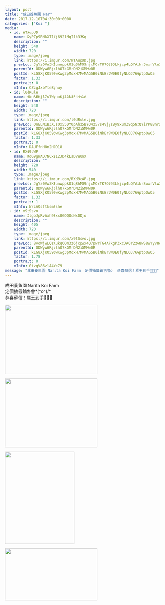```yaml
---
layout: post
title: "成田養魚園 Nar" 
date: 2017-12-10T04:30:00+0000 
categories: ["Koi "] 
media:
  - id: WTAupUD
    name: KyPZp9RNkXT1Xj692lMqI1k33Kq
    description: ""   
    height: 540
    width: 720
    type: image/jpeg
    link: https://i.imgur.com/WTAupUD.jpg
    prevLoc: JgYz0Vw3KEunwppkO1q8hMO9njxMOrTK7OL93Lkjcp4LQYAxkrSwxrVlw3wXIwy8qyE61GT1E9JvMolRCvr5q3VOLEtN0WjqgykzcrXMrXo9ZVCJxOXPGDZNTLqBVX1nzOfv6xAqPNE0UYDlG3loMBiJRxw7xr6rSp74ZpgM9yTX22104KMBsYpqQzzl00trAnxKOQk7uX7JGwyPkmir1K8nZ5A0u2wmqyoMkOfQxwOQMAXmuO9qm4nWL1Ir7M6x00kjuko
    parentId: ODWyw6RjolhO7kGMrDN2iGMMw0R
    postId: kLG8XjKO59SwKwg3pMoxH7MvMAG5B0iNkBr7W0E0fyNLOJ76GptpOwO5
    factor: 1.33
    portrait: 0
    mInfo: CZzgJxbYte8gnuy
  - id: l0dRule
    name: 6NnREKjl7oTWpnnKj23kSP44v1A
    description: ""   
    height: 540
    width: 720
    type: image/jpeg
    link: https://i.imgur.com/l0dRule.jpg
    prevLoc: OnELN1B3XJsOx55DY0pAhz5BYQ4z57s4VjyzBy9xumZ9q5NzQYirP8BnrXrmiD6A46QnLyF6n7KDMw3lhP073kYOljFvXGxRk54NI7OW7Oz80ECo3MJpnKzquDWEgBV60oIkQWo0vZ42HrPMP8JVm9HoKrLjvBy6c2EWq2D5R8slGGJL6wQyIo2JAEEG47IlRg9x5GgkSZrmXY6pZYh9wlx73GxjSD0ojGyz9NIANBj2yqZNfBz9y4r4xwt3nyPN1DynHqz
    parentId: ODWyw6RjolhO7kGMrDN2iGMMw0R
    postId: kLG8XjKO59SwKwg3pMoxH7MvMAG5B0iNkBr7W0E0fyNLOJ76GptpOwO5
    factor: 1.33
    portrait: 0
    mInfo: DAUFfnH8n2HOD18
  - id: RXd9cWP
    name: DoG9gWAD7NCxE12JD4kLsDVW0nX
    description: ""   
    height: 720
    width: 540
    type: image/jpeg
    link: https://i.imgur.com/RXd9cWP.jpg
    prevLoc: JgYz0Vw3KEunwppkO1q8hMO9njxMOrTK7OL93Lkjcp4LQYAxkrSwxrVlw3wXIwyBzK1LJQF1E9J3Nm56tvrqW20BA0hN0OYGMOv7FrXMrXo9ymUzOBBM84WoCLxXD5BGqGfvWvjooKp3ckZAGW3W1KIJzY8k91M4Cp74ZpgM9yTX22104KMBsYpqQzzlNJu5jYKBnmvnhMqMEl1M9pIy7Aj5mNjjc2wq4GR0qjhQ9EAGE2EZsJvBpMxwD3tr7M61Zor5Tkw
    parentId: ODWyw6RjolhO7kGMrDN2iGMMw0R
    postId: kLG8XjKO59SwKwg3pMoxH7MvMAG5B0iNkBr7W0E0fyNLOJ76GptpOwO5
    factor: 1.33
    portrait: 1
    mInfo: WrLAQsftksm9she
  - id: x9tSsvo
    name: XlgoJpRvAxh98xx0GQQOcNxDDjo
    description: ""   
    height: 405
    width: 720
    type: image/jpeg
    link: https://i.imgur.com/x9tSsvo.jpg
    prevLoc: 8voWjwLQzXukqOOm3z6jcpwx4Q7pwrTG4APkgP3xcJA0r2z68wS8wYyv8qY7i8kKroyjGGfVkrA0E77GSOBO6JJw67UwxAMMOKl9Cx0RyVz3YWiwLQQZVYoDSKo7G9XJoJcDm34xxr42foKZr0yNq5CQzGrAWQLlSgx39ZlGGBuWnLg6m39lHAqMNjQnjvCz68Q0qZqMS96o5oPpVDsgqApDnQ59IpRggGQkPYS7AmQPR93qfrBxg90zwEHqxBOPjWG2hVz7Jz
    parentId: ODWyw6RjolhO7kGMrDN2iGMMw0R
    postId: kLG8XjKO59SwKwg3pMoxH7MvMAG5B0iNkBr7W0E0fyNLOJ76GptpOwO5
    factor: 1.78
    portrait: 0
    mInfo: GtvgV86zlA4Wc79
message: "成田養魚園 Narita Koi Farm  定價抽籤銷售會o  恭喜蘇信！標王到手🎉🎉🎉"
---
```


成田養魚園 Narita Koi Farm  
定價抽籤銷售會*\(^o^)/*  
恭喜蘇信！標王到手🎉🎉🎉


[//]: #media:  
<a href="https://i.imgur.com/WTAupUD.jpg"><img src="https://i.imgur.com/WTAupUD.jpg" height="225" width="300" /></a> 
  

<a href="https://i.imgur.com/l0dRule.jpg"><img src="https://i.imgur.com/l0dRule.jpg" height="225" width="300" /></a> 
  

<a href="https://i.imgur.com/RXd9cWP.jpg"><img src="https://i.imgur.com/RXd9cWP.jpg" height="300" width="225" /></a> 
  

<a href="https://i.imgur.com/x9tSsvo.jpg"><img src="https://i.imgur.com/x9tSsvo.jpg" height="168" width="300" /></a> 
 
